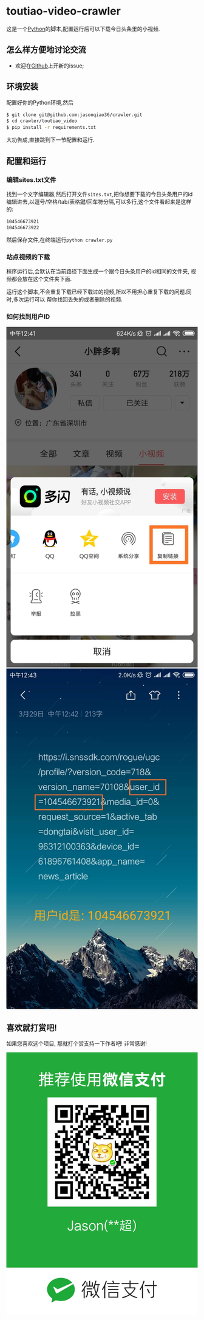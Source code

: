 toutiao-video-crawler
===============

这是一个[Python](https://www.python.org)的脚本,配置运行后可以下载今日头条里的小视频.

## 怎么样方便地讨论交流

* 欢迎在[Github](https://github.com/jasonqiao36/crawler/issues)上开新的issue;

## 环境安装

配置好你的Python环境,然后

```bash
$ git clone git@github.com:jasonqiao36/crawler.git
$ cd crawler/toutiao_video
$ pip install -r requirements.txt
```

大功告成,直接跳到下一节配置和运行.


## 配置和运行

### 编辑sites.txt文件

找到一个文字编辑器,然后打开文件`sites.txt`,把你想要下载的今日头条用户的id编辑进去,以逗号/空格/tab/表格鍵/回车符分隔,可以多行,这个文件看起来是这样的:

```
104546673921
104546673922
```

然后保存文件,在终端运行`python crawler.py`


### 站点视频的下载

程序运行后,会默认在当前路径下面生成一个跟今日头条用户的id相同的文件夹,
视频都会放在这个文件夹下面.

运行这个脚本,不会重复下载已经下载过的视频,所以不用担心重复下载的问题.同时,多次运行可以
帮你找回丢失的或者删除的视频.

### 如何找到用户ID

<p align="center">
  <img width="600" src="./images/step1.jpg" >
  <img width="600" src="./images/step2.jpg" >
</p>


## 喜欢就打赏吧!

如果您喜欢这个项目, 那就打个赏支持一下作者吧! 非常感谢!
<p width="600" align="center">
    <img src="./images/wechat.jpg">
</p>